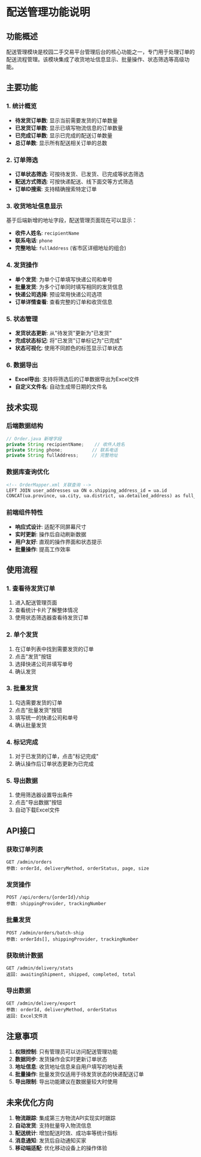# 配送管理功能说明

## 功能概述

配送管理模块是校园二手交易平台管理后台的核心功能之一，专门用于处理订单的配送流程管理。该模块集成了收货地址信息显示、批量操作、状态筛选等高级功能。

## 主要功能

### 1. 统计概览
- **待发货订单数**: 显示当前需要发货的订单数量
- **已发货订单数**: 显示已填写物流信息的订单数量  
- **已完成订单数**: 显示已完成的配送订单数量
- **总订单数**: 显示所有配送相关订单的总数

### 2. 订单筛选
- **订单状态筛选**: 可按待发货、已发货、已完成等状态筛选
- **配送方式筛选**: 可按快递配送、线下面交等方式筛选
- **订单ID搜索**: 支持精确搜索特定订单

### 3. 收货地址信息显示
基于后端新增的地址字段，配送管理页面现在可以显示：
- **收件人姓名**: `recipientName`
- **联系电话**: `phone`  
- **完整地址**: `fullAddress` (省市区详细地址的组合)

### 4. 发货操作
- **单个发货**: 为单个订单填写快递公司和单号
- **批量发货**: 为多个订单同时填写相同的发货信息
- **快递公司选择**: 预设常用快递公司选项
- **订单详情查看**: 查看完整的订单和收货信息

### 5. 状态管理
- **发货状态更新**: 从"待发货"更新为"已发货"
- **完成状态标记**: 将"已发货"订单标记为"已完成"
- **状态可视化**: 使用不同颜色的标签显示订单状态

### 6. 数据导出
- **Excel导出**: 支持将筛选后的订单数据导出为Excel文件
- **自定义文件名**: 自动生成带日期的文件名

## 技术实现

### 后端数据结构
```java
// Order.java 新增字段
private String recipientName;    // 收件人姓名
private String phone;           // 联系电话  
private String fullAddress;     // 完整地址
```

### 数据库查询优化
```xml
<!-- OrderMapper.xml 关联查询 -->
LEFT JOIN user_addresses ua ON o.shipping_address_id = ua.id
CONCAT(ua.province, ua.city, ua.district, ua.detailed_address) as full_shipping_address
```

### 前端组件特性
- **响应式设计**: 适配不同屏幕尺寸
- **实时更新**: 操作后自动刷新数据
- **用户友好**: 直观的操作界面和状态提示
- **批量操作**: 提高工作效率

## 使用流程

### 1. 查看待发货订单
1. 进入配送管理页面
2. 查看统计卡片了解整体情况
3. 使用状态筛选器查看待发货订单

### 2. 单个发货
1. 在订单列表中找到需要发货的订单
2. 点击"发货"按钮
3. 选择快递公司并填写单号
4. 确认发货

### 3. 批量发货
1. 勾选需要发货的订单
2. 点击"批量发货"按钮
3. 填写统一的快递公司和单号
4. 确认批量发货

### 4. 标记完成
1. 对于已发货的订单，点击"标记完成"
2. 确认操作后订单状态更新为已完成

### 5. 导出数据
1. 使用筛选器设置导出条件
2. 点击"导出数据"按钮
3. 自动下载Excel文件

## API接口

### 获取订单列表
```
GET /admin/orders
参数: orderId, deliveryMethod, orderStatus, page, size
```

### 发货操作
```
POST /api/orders/{orderId}/ship
参数: shippingProvider, trackingNumber
```

### 批量发货
```
POST /admin/orders/batch-ship
参数: orderIds[], shippingProvider, trackingNumber
```

### 获取统计数据
```
GET /admin/delivery/stats
返回: awaitingShipment, shipped, completed, total
```

### 导出数据
```
GET /admin/delivery/export
参数: orderId, deliveryMethod, orderStatus
返回: Excel文件流
```

## 注意事项

1. **权限控制**: 只有管理员可以访问配送管理功能
2. **数据同步**: 发货操作会实时更新订单状态
3. **地址信息**: 收货地址信息来自用户填写的地址表
4. **批量操作**: 批量发货仅适用于待发货状态的快递配送订单
5. **导出限制**: 导出功能建议在数据量较大时使用

## 未来优化方向

1. **物流跟踪**: 集成第三方物流API实现实时跟踪
2. **自动发货**: 支持批量导入物流信息
3. **配送统计**: 增加配送时效、成功率等统计指标
4. **消息通知**: 发货后自动通知买家
5. **移动端适配**: 优化移动设备上的操作体验 